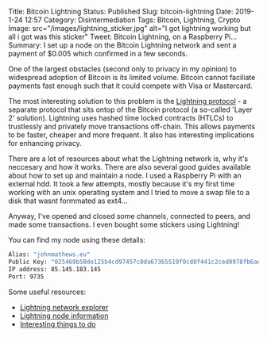 Title: Bitcoin Lightning
Status: Published
Slug: bitcoin-lightning
Date: 2019-1-24 12:57
Category: Disintermediation
Tags: Bitcoin, Lightning, Crypto
Image: src="/images/lightning_sticker.jpg" alt="I got lightning working but all i got was this sticker"
Tweet: Bitcoin Lightning, on a Raspberry Pi...
Summary: I set up a  node on the Bitcoin Lightning network and sent a payment of $0.005 which confirmed in a few seconds.

One of the largest obstacles (second only to privacy in my opinion) to widespread adoption of Bitcoin is its limited volume. Bitcoin cannot faciliate payments fast enough such that it could compete with Visa or Mastercard. 

The most interesting solution to this problem is the [Lightning protocol](https://lightning.network/) - a separate protocol that sits ontop of the Bitcoin protocol (a so-called 'Layer 2' solution). Lightning uses hashed time locked contracts (HTLCs) to trustlessly and privately move transactions off-chain. This allows payments to be faster, cheaper and more frequent. It also has interesting implications for enhancing privacy. 

There are a lot of resources about what the Lightning network is, why it's neccesary and how it works. There are also several good guides available about how to set up and maintain a node. I used a Raspberry Pi with an external hdd. It took a few attempts, mostly because it's my first time working with an unix operating system and I tried to move a swap file to a disk that wasnt formmated as ext4... 

Anyway, I've opened and closed some channels, connected to peers, and made some transactions. I even bought some stickers using Lightning!

You can find my node using these details:

``` zsh
Alias: "johnmathews.eu"
Public Key: "025469b50de125b4cd97457c0da67365519f0cd0f441c2ced0978fb6ae7802ae76"
IP address: 85.145.183.145
Port: 9735
```

Some useful resources:

* [Lightning network explorer](https://explorer.acinq.co/n/025469b50de125b4cd97457c0da67365519f0cd0f441c2ced0978fb6ae7802ae76)
* [Lightning node information](https://1ml.com/node/025469b50de125b4cd97457c0da67365519f0cd0f441c2ced0978fb6ae7802ae76)
* [Interesting things to do](https://incoherency.co.uk/blog/stories/spelunking-ln.html)
